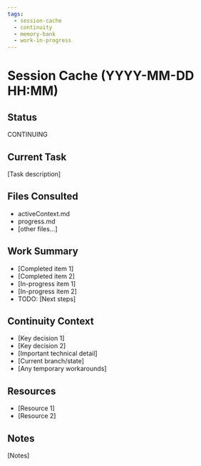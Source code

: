 ```yaml
---
tags:
  - session-cache
  - continuity
  - memory-bank
  - work-in-progress
---
```


# Session Cache (YYYY-MM-DD HH:MM)

## Status
<!-- COMPLETE or CONTINUING -->
CONTINUING

## Current Task
<!-- Brief description of the current task being worked on -->
[Task description]

## Files Consulted
<!-- List of memory bank files and other project files consulted in this session -->
- activeContext.md
- progress.md
- [other files...]

## Work Summary
<!-- Summary of what was accomplished in this session and what remains -->
- [Completed item 1]
- [Completed item 2]
- [In-progress item 1]
- [In-progress item 2]
- TODO: [Next steps]

## Continuity Context
<!-- Important context needed for continuation -->
- [Key decision 1]
- [Key decision 2]
- [Important technical detail]
- [Current branch/state]
- [Any temporary workarounds]

## Resources
<!-- Optional: Any resources, links, or references needed for continuation -->
- [Resource 1]
- [Resource 2]

## Notes
<!-- Optional: Any additional notes or reminders -->
[Notes]
